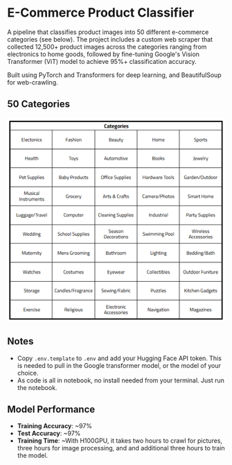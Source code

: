 # E-Commerce Product Classifier
A pipeline that classifies product images into 50 different e-commerce categories (see below). The project includes a custom web scraper that collected 12,500+ product images across the categories ranging from electronics to home goods, followed by fine-tuning Google's Vision Transformer (ViT) model to achieve 95%+ classification accuracy.

Built using PyTorch and Transformers for deep learning, and BeautifulSoup for web-crawling.

## 50 Categories
![alt text](https://github.com/khayreali/ecommerce-product-classifier/blob/main/categories.png "Logo Title Text 1")

## Notes 
- Copy `.env.template` to `.env` and add your Hugging Face API token. This is needed to pull in the Google transformer model, or the model of your choice.
- As code is all in notebook, no install needed from your terminal. Just run the notebook.

## Model Performance
- **Training Accuracy**: ~97%
- **Test Accuracy**: ~97%
- **Training Time**: ~With H100GPU, it takes two hours to crawl for pictures, three hours for image processing, and and additional three hours to train the model.
